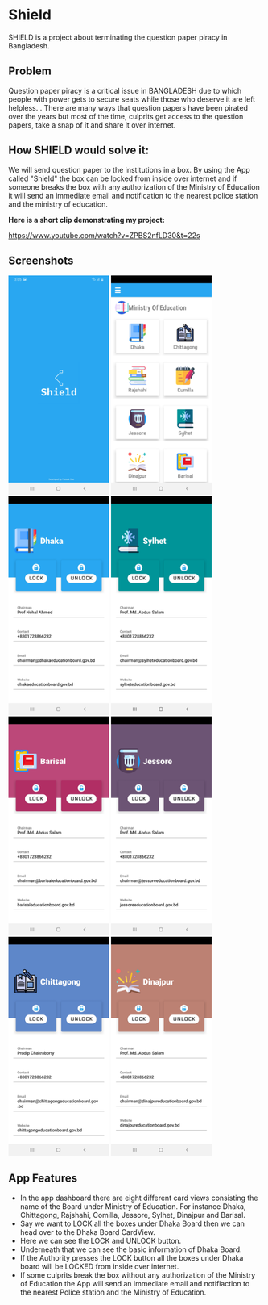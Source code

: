 # Shield
SHIELD is a project about terminating the question paper piracy in Bangladesh.
## Problem
Question paper piracy is a critical issue in BANGLADESH due to which people with power gets to secure seats while those who deserve it are left helpless. . There are many ways that question papers have been pirated over the years but most of the time, culprits get access to the question papers, take a snap of it and share it over internet.
## How SHIELD would solve it:

We will send question paper to the institutions in a box. By using the App called "Shield" the box can be locked from inside over internet and if someone breaks the box with any authorization of the Ministry of Education it will send an immediate email and notification to the nearest police station and the ministry of education.

__Here is a short clip demonstrating my project:__


https://www.youtube.com/watch?v=ZPBS2nfLD30&t=22s



## Screenshots

<img src="images/ss1.png" width=200 >   <img src="images/ss2.png" width=200 >   <img src="images/ss3.png" width=200 >   <img src="images/ss4.png" width=200 >
<img src="images/ss5.png" width=200 >   <img src="images/ss6.png" width=200 >   <img src="images/ss7.png" width=200 >   <img src="images/ss8.png" width=200 >

## App Features

- In the app dashboard there are eight different card views consisting the name of the Board under Ministry of Education. For instance Dhaka, Chittagong, Rajshahi, Comilla, Jessore, Sylhet, Dinajpur and Barisal.
- Say we want to LOCK all the boxes under Dhaka Board then we can head over to the Dhaka Board CardView.
- Here we can see the LOCK and UNLOCK button.
- Underneath that we can see the basic information of Dhaka Board.
- If the Authority presses the LOCK button all the boxes under Dhaka board will be LOCKED from inside over internet.
- If some culprits break the box without any authorization of the Ministry of Education the App will send an immediate email and notifiaction to the nearest Police station and the Ministry of Education. 


